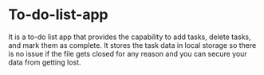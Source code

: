 # To-do-list-app
It is a to-do list app that provides the capability to add tasks, delete tasks, and mark them as complete.
It stores the task data in local storage so there is no issue if the file gets closed for any reason and you can secure your data from getting lost. 
